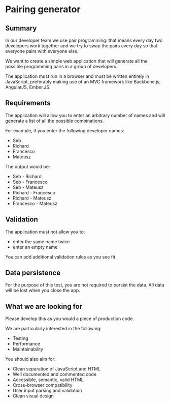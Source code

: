 # Pairing generator

## Summary

In our developer team we use pair programming: that means every day two
developers work together and we try to swap the pairs every day so that
everyone pairs with everyone else.

We want to create a simple web application that will generate all the possible
programming pairs in a group of developers.

The application must run in a browser and must be written entirely in
JavaScript, preferably making use of an MVC framework like Backbone.js,
AngularJS, Ember.JS.

## Requirements

The application will allow you to enter an arbitrary number of names and will
generate a list of all the possible combinations.

For example, if you enter the following developer names:

  * Seb
  * Richard
  * Francesco
  * Mateusz

The output would be:

  * Seb - Richard
  * Seb - Francesco
  * Seb - Mateusz
  * Richard - Francesco
  * Richard - Mateusz
  * Francesco - Mateusz

## Validation

The application must not allow you to:

* enter the same name twice
* enter an empty name

You can add additional validation rules as you see fit.

## Data persistence

For the purpose of this test, you are not required to persist the data.
All data will be lost when you close the app.

## What we are looking for

Please develop this as you would a piece of production code.

We are particularly interested in the following:

  * Testing
  * Performance
  * Maintainability

You should also aim for:

  * Clean separation of JavaScript and HTML
  * Well documented and commented code
  * Accessible, semantic, valid HTML
  * Cross-browser compatibility
  * User input parsing and validation
  * Clean visual design
